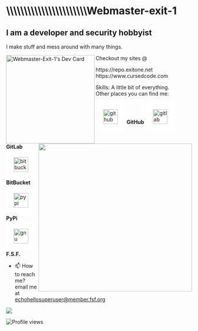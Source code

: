 <h1>\\\\\\\\\\\\\\\\\\\\\\\Webmaster-exit-1</h1>

<h2>I am a developer and security hobbyist</h2>

I make stuff and mess around with many things.

<a href="https://app.daily.dev/DailyDevTips">
<img src="https://api.daily.dev/devcards/c7ced6c2b7044a3989b2d936a2f0d59d.png?r=4mo" width="240" alt="Webmaster-Exit-1's Dev Card" align="left"></a>
<img src="https://cybermap.kaspersky.com/en/widget/dynamic/dark" width="416" height="401" frameborder="0" align="right">
     
Checkout my sites @                                                       
<p>https://repo.exitone.net<br>
https://www.cursedcode.com</p>

Skills: A little bit of everything.<br>
Other places you can find me:
              
[<img src="https://cdn.jsdelivr.net/npm/simple-icons@3.0.1/icons/github.svg" style="background-color:white;padding:20px;" alt="github" height="40">]( https://github.com/webmaster-exit-1)     <b>GitHub</b>     [<img src='https://cdn.jsdelivr.net/npm/simple-icons@3.0.1/icons/gitlab.svg' style="background-color:white;padding:20px;" alt='gitlab' height='40'>](https://gitlab.com/mrgofuckyourself)     <b>GitLab</b>     [<img src='https://cdn.jsdelivr.net/npm/simple-icons@3.0.1/icons/bitbucket.svg' style="background-color:white;padding:20px;" alt='bitbucket' height='40'>](https://bitbucket.org/mrgfy1337/)     <b>BitBucket</b>     [<img src='https://cdn.jsdelivr.net/npm/simple-icons@3.0.1/icons/pypi.svg' style="background-color:white;padding:20px;" alt='pypi' height='40'>](https://pypi.org/user/mrgfy/)     <b>PyPi</b>    [<img src='https://cdn.jsdelivr.net/npm/simple-icons@3.0.1/icons/gnu.svg' style="background-color:white;padding:20px;" alt='gnu' height='40'>](https://www.fsf.org)   <b>F.S.F.</b>

* 📫 How to reach me? email me at echohellosuperuser@member.fsf.org
    
<img src="https://static.fsf.org/nosvn/associate/crm/1075729.png"> 

![Profile views](https://gpvc.arturio.dev/webmaster-exit-1) 

<!---
webmaster-exit-1/webmaster-exit-1 is a ✨ special ✨ repository because its `README.md` (this file) appears on your GitHub profile.
You can click the Preview link to take a look at your changes.
--->
